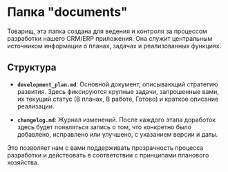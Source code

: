 # Папка "documents"

Товарищ, эта папка создана для ведения и контроля за процессом разработки нашего CRM/ERP приложения. Она служит центральным источником информации о планах, задачах и реализованных функциях.

## Структура

-   **`development_plan.md`**: Основной документ, описывающий стратегию развития. Здесь фиксируются крупные задачи, запрошенные вами, их текущий статус (В планах, В работе, Готово) и краткое описание реализации.

-   **`changelog.md`**: Журнал изменений. После каждого этапа доработок здесь будет появляться запись о том, что конкретно было добавлено, исправлено или улучшено, с указанием версии и даты.

Это позволяет нам с вами поддерживать прозрачность процесса разработки и действовать в соответствии с принципами планового хозяйства.